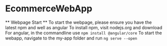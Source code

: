 # EcommerceWebApp
** Webpage Start **
To start the webpage, please ensure you have the latest npm and well as angular
To install npm, visit nodejs.org and download
For angular, in the commandline use `npm install @angular/core`
To start the webapp, navigate to the my-app folder and run `ng serve --open`